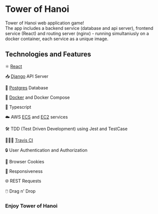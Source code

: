 # Tower of Hanoi

Tower of Hanoi web application game!\
The app includes a backend service (database and api server), frontend service (React) and routing server (nginx) - running simultaniusly on a docker container, each service as a unique image.

## Technologies and Features

⚛️ [React](https://reactjs.org/)

📥 [Django](https://www.djangoproject.com/) API Server

🔎 [Postgres](https://www.postgresql.org/) Database

🐳 [Docker](https://www.docker.com/) and Docker Compose

📝 Typescript

☁️ AWS [ECS](https://aws.amazon.com/ecs/) and [EC2](https://aws.amazon.com/ec2/) services

🛠 TDD (Test Driven Development) using Jest and TestCase

👷🏻‍♀️ [Travis CI](https://travis-ci.org/)

🔒 User Authentication and Authorization

🍪 Browser Cookies

📱 Responsiveness

🌐 REST Requests

🖱️ Drag n' Drop

### Enjoy Tower of Hanoi
